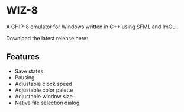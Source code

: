 # WIZ-8 #
A CHIP-8 emulator for Windows written in C++ using SFML and ImGui.

Download the latest release here: 

## Features ##
* Save states
* Pausing
* Adjustable clock speed
* Adjustable color palette
* Adjustable window size
* Native file selection dialog
